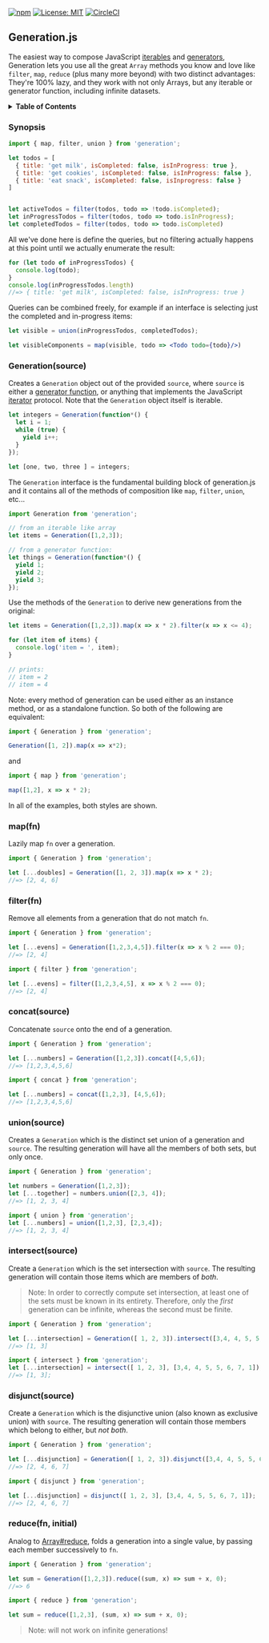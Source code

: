[![npm](https://img.shields.io/npm/v/generation.svg)](https://www.npmjs.com/package/generation)
[![License: MIT](https://img.shields.io/badge/License-MIT-yellow.svg)](https://opensource.org/licenses/MIT)
[![CircleCI](https://circleci.com/gh/cowboyd/generation.js.svg?style=shield)](https://circleci.com/gh/cowboyd/generation.js)

## Generation.js

The easiest way to compose JavaScript [iterables][1] and
[generators][2], Generation lets you use all the great `Array` methods you
know and love like `filter`, `map`, `reduce` (plus many more beyond)
with two distinct advantages: They're 100% lazy, and they work with
not only Arrays, but any iterable or generator function, including
infinite datasets.

<details>
  <summary><strong>Table of Contents</strong></summary>
<!-- toc -->

- [Synopsis](#synopsis)
- [Generation](#generationsource)
- [map](#mapfn)
- [filter](#filterfn)
- [concat](#concatsource)
- [union](#unionsource)
- [intersect](#intersectsource)
- [disjunct](#disjunctsource)
- [reduce](#reducefninitial)

<!-- tocstop -->
</details>

### Synopsis

``` javascript
import { map, filter, union } from 'generation';

let todos = [
  { title: 'get milk', isCompleted: false, isInProgress: true },
  { title: 'get cookies', isCompleted: false, isInProgress: false },
  { title: 'eat snack', isCompleted: false, isInprogress: false }
]


let activeTodos = filter(todos, todo => !todo.isCompleted);
let inProgressTodos = filter(todos, todo => todo.isInProgress);
let completedTodos = filter(todos, todo => todo.isCompleted)

```

All we've done here is define the queries, but no filtering actually
happens at this point until we actually enumerate the result:


``` javascript
for (let todo of inProgressTodos) {
  console.log(todo);
}
console.log(inProgressTodos.length)
//=> { title: 'get milk', isCompleted: false, isInProgress: true }
```

Queries can be combined freely, for example if an interface is
selecting just the completed and in-progress items:

``` jsx
let visible = union(inProgressTodos, completedTodos);

let visibleComponents = map(visible, todo => <Todo todo={todo}/>)
```

### Generation(source)

Creates a `Generation` object out of the provided `source`, where
`source` is either a [generator function][2], or anything that
implements the JavaScript [iterator][1] protocol. Note that the
`Generation` object itself is iterable.

``` javascript
let integers = Generation(function*() {
  let i = 1;
  while (true) {
    yield i++;
  }
});

let [one, two, three ] = integers;
```

The `Generation` interface is the fundamental building block of
generation.js and it contains all of the methods of composition like
`map`, `filter`, `union`, etc...


``` javascript
import Generation from 'generation';

// from an iterable like array
let items = Generation([1,2,3]);

// from a generator function:
let things = Generation(function*() {
  yield 1;
  yield 2;
  yield 3;
});

```

Use the methods of the `Generation` to derive new generations from the original:

``` javascript
let items = Generation([1,2,3]).map(x => x * 2).filter(x => x <= 4);

for (let item of items) {
  console.log('item = ', item);
}

// prints:
// item = 2
// item = 4
```

Note: every method of generation can be used either as an instance method, or as
a standalone function. So both of the following are equivalent:

``` javascript
import { Generation } from 'generation';

Generation([1, 2]).map(x => x*2);
```

and

``` javascript
import { map } from 'generation';

map([1,2], x => x * 2);
```

In all of the examples, both styles are shown.

### map(fn)

Lazily map `fn` over a generation.

``` javascript
import { Generation } from 'generation';

let [...doubles] = Generation([1, 2, 3]).map(x => x * 2);
//=> [2, 4, 6]
```

### filter(fn)

Remove all elements from a generation that do not match `fn`.

``` javascript
import { Generation } from 'generation';

let [...evens] = Generation([1,2,3,4,5]).filter(x => x % 2 === 0);
//=> [2, 4]
```

``` javascript
import { filter } from 'generation';

let [...evens] = filter([1,2,3,4,5], x => x % 2 === 0);
//=> [2, 4]
```

### concat(source)

Concatenate `source` onto the end of a generation.

``` javascript
import { Generation } from 'generation';

let [...numbers] = Generation([1,2,3]).concat([4,5,6]);
//=> [1,2,3,4,5,6]
```

``` javascript
import { concat } from 'generation';

let [...numbers] = concat([1,2,3], [4,5,6]);
//=> [1,2,3,4,5,6]
```

### union(source)

Creates a `Generation` which is the distinct set union of a generation and
`source`. The resulting generation will have all the members of both sets,
but only once.

``` javascript
import { Generation } from 'generation';

let numbers = Generation([1,2,3]);
let [...together] = numbers.union([2,3, 4]);
//=> [1, 2, 3, 4]
```

``` javascript
import { union } from 'generation';
let [...numbers] = union([1,2,3], [2,3,4]);
//=> [1, 2, 3, 4]
```

### intersect(source)

Create a `Generation` which is the set intersection with `source`. The
resulting generation will contain those items which are members of
_both_.

> Note: In order to correctly compute set intersection, at least one
> of the sets must be known in its entirety. Therefore, only the
> _first_ generation can be infinite, whereas the second must be finite.

``` javascript
import { Generation } from 'generation';

let [...intersection] = Generation([ 1, 2, 3]).intersect([3,4, 4, 5, 5, 6, 7, 1]);
//=> [1, 3]
```

``` javascript
import { intersect } from 'generation';
let [...intersection] = intersect([ 1, 2, 3], [3,4, 4, 5, 5, 6, 7, 1]);
//=> [1, 3];
```

### disjunct(source)

Create a `Generation` which is the disjunctive union (also known as
exclusive union) with `source`. The resulting generation will contain
those members which belong to either, but _not both_.


``` javascript
import { Generation } from 'generation';

let [...disjunction] = Generation([ 1, 2, 3]).disjunct([3,4, 4, 5, 5, 6, 7, 1]);
//=> [2, 4, 6, 7]
```

``` javascript
import { disjunct } from 'generation';

let [...disjunction] = disjunct([ 1, 2, 3], [3,4, 4, 5, 5, 6, 7, 1]);
//=> [2, 4, 6, 7]
```

### reduce(fn, initial)

Analog to [Array#reduce][3], folds a generation into a single value,
by passing each member successively to `fn`.

``` javascript
import { Generation } from 'generation';

let sum = Generation([1,2,3]).reduce((sum, x) => sum + x, 0);
//=> 6
```

``` javascript
import { reduce } from 'generation';

let sum = reduce([1,2,3], (sum, x) => sum + x, 0);
```

> Note: will not work on infinite generations!

[1]: https://developer.mozilla.org/en-US/docs/Web/JavaScript/Reference/Iteration_protocols#The_iterable_protocol
[2]: https://developer.mozilla.org/en-US/docs/Web/JavaScript/Reference/Global_GeneratorFunction/Objects
[3]: https://developer.mozilla.org/en-US/docs/Web/JavaScript/Reference/Global_Objects/Array/Reduce
